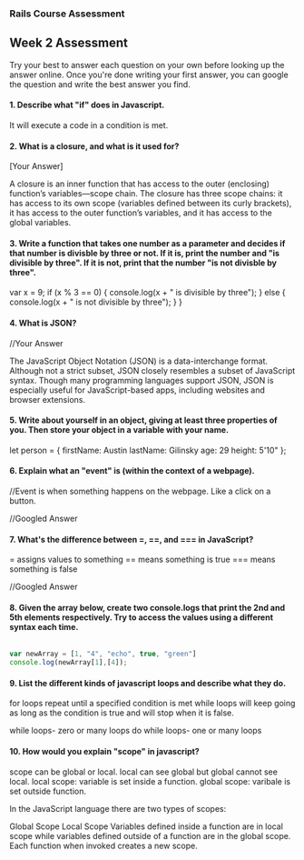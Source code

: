 ### Rails Course Assessment

## Week 2 Assessment

Try your best to answer each question on your own before looking up the answer online. Once you're done writing your first answer, you can google the question and write the best answer you find.

#### 1. Describe what "if" does in Javascript.
It will execute a code in a condition is met.

#### 2. What is a closure, and what is it used for?


[Your Answer]


A closure is an inner function that has access to the outer (enclosing) function’s variables—scope chain. The closure has three scope chains: it has access to its own scope (variables defined between its curly brackets), it has access to the outer function’s variables, and it has access to the global variables.


#### 3. Write a function that takes one number as a parameter and decides if that number is divisble by three or not. If it is, print the number and "is divisible by three". If it is not, print that the number "is not divisble by three".

var x = 9;
  if (x % 3 == 0) {
    console.log(x + " is divisible by three");
  } else {
    console.log(x + " is not divisible by three");
   }
}


#### 4. What is JSON?

//Your Answer

The JavaScript Object Notation (JSON) is a data-interchange format.  Although not a strict subset, JSON closely resembles a subset of JavaScript syntax. Though many programming languages support JSON, JSON is especially useful for JavaScript-based apps, including websites and browser extensions.

#### 5. Write about yourself in an object, giving at least three properties of you. Then store your object in a variable with your name.

let person = {
  firstName: Austin
  lastName: Gilinsky
  age: 29
  height: 5'10"
};


#### 6. Explain what an "event" is (within the context of a webpage).

//Event is when something happens on the webpage. Like a click on a button.

//Googled Answer

#### 7. What's the difference between =, ==, and === in JavaScript?

= assigns values to something
== means something is true
=== means something is false

//Googled Answer


#### 8. Given the array below, create two console.logs that print the 2nd and 5th elements respectively. Try to access the values using a different syntax each time.

```js

var newArray = [1, "4", "echo", true, "green"]
console.log(newArray[1],[4]);

```

#### 9. List the different kinds of javascript loops and describe what they do.

for loops repeat until a specified condition is met
while loops will keep going as long as the condition is true and will stop when it is false.

while loops- zero or many loops
do while loops- one or many loops


#### 10. How would you explain "scope" in javascript?
scope can be global or local. local can see global but global cannot see local.
local scope: variable is set inside a function.
global scope: varibale is set outside function.


In the JavaScript language there are two types of scopes:

Global Scope
Local Scope
Variables defined inside a function are in local scope while variables defined outside of a function are in the global scope. Each function when invoked creates a new scope.
